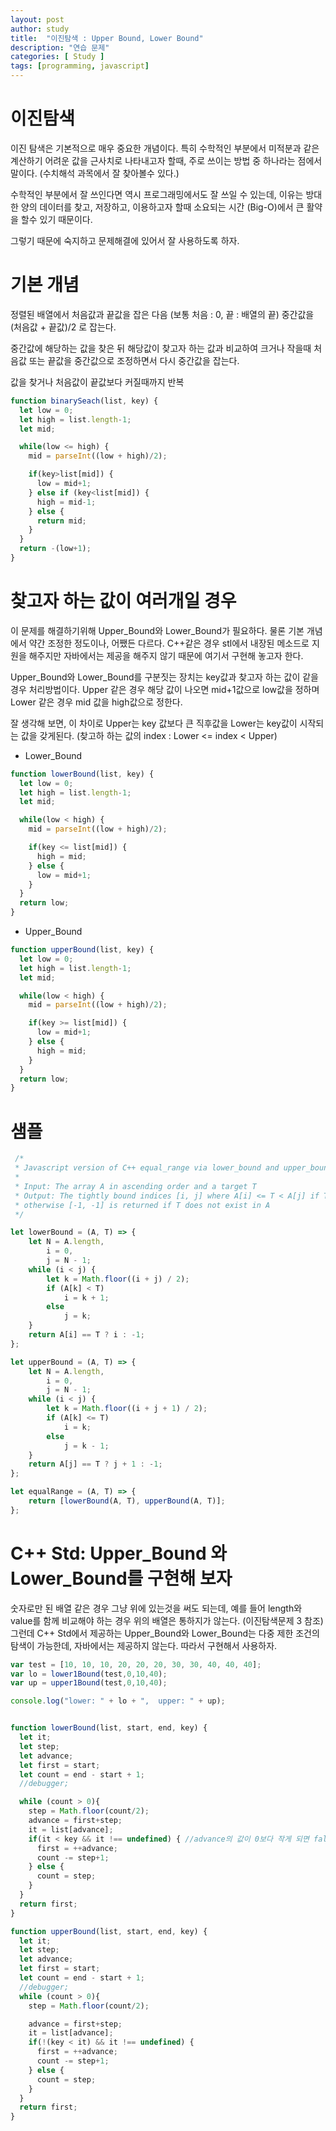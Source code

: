 ```yaml
---
layout: post
author: study
title:  "이진탐색 : Upper Bound, Lower Bound"
description: "연습 문제"
categories: [ Study ]
tags: [programming, javascript]
---
```


# 이진탐색
  이진 탐색은 기본적으로 매우 중요한 개념이다. 
  특히 수학적인 부분에서 미적분과 같은 계산하기 어려운 값을 근사치로 나타내고자 할때, 주로 쓰이는 방법 중 하나라는 점에서 말이다. (수치해석 과목에서 잘 찾아볼수 있다.)

  수학적인 부분에서 잘 쓰인다면 역시 프로그래밍에서도 잘 쓰일 수 있는데, 이유는 방대한 양의 데이터를 찾고, 저장하고, 이용하고자 할때 소요되는 시간 (Big-O)에서 큰 활약을 할수 있기 때문이다.

  그렇기 때문에 숙지하고 문제해결에 있어서 잘 사용하도록 하자.


# 기본 개념
 
  정렬된 배열에서 처음값과 끝값을 잡은 다음 (보통 처음 : 0, 끝 : 배열의 끝)
  중간값을 (처음값 + 끝값)/2 로 잡는다.

  중간값에 해당하는 값을 찾은 뒤 해당값이 찾고자 하는 값과 비교하여 크거나 작을때 처음값 또는 끝값을 중간값으로 조정하면서 다시 중간값을 잡는다.

  값을 찾거나 처음값이 끝값보다 커질때까지 반복

```javascript
function binarySeach(list, key) {
  let low = 0;
  let high = list.length-1;
  let mid;

  while(low <= high) {
    mid = parseInt((low + high)/2);

    if(key>list[mid]) {
      low = mid+1;
    } else if (key<list[mid]) {
      high = mid-1;
    } else {
      return mid;
    }
  } 
  return -(low+1);
}
```

 # 찾고자 하는 값이 여러개일 경우

  이 문제를 해결하기위해 Upper_Bound와 Lower_Bound가 필요하다. 물론 기본 개념에서 약간 조정한 정도이나, 어쨌든 다르다.
  C++같은 경우 stl에서 내장된 메소드로 지원을 해주지만 자바에서는 제공을 해주지 않기 때문에 여기서 구현해 놓고자 한다.

  Upper_Bound와 Lower_Bound를 구분짓는 장치는 key값과 찾고자 하는 값이 같을 경우 처리방법이다.
  Upper 같은 경우 해당 값이 나오면 mid+1값으로 low값을 정하며
  Lower 같은 경우 mid 값을 high값으로 정한다.

  잘 생각해 보면, 이 차이로 Upper는 key 값보다 큰 직후값을 Lower는 key값이 시작되는 값을 갖게된다.
    (찾고하 하는 값의 index : Lower <= index < Upper)
    
 - Lower_Bound

```javascript
function lowerBound(list, key) {
  let low = 0;
  let high = list.length-1;
  let mid;

  while(low < high) {
    mid = parseInt((low + high)/2);

    if(key <= list[mid]) {
      high = mid;
    } else {
      low = mid+1;
    }
  } 
  return low;
}
```

 - Upper_Bound

```javascript
function upperBound(list, key) {
  let low = 0;
  let high = list.length-1;
  let mid;

  while(low < high) {
    mid = parseInt((low + high)/2);

    if(key >= list[mid]) {
      low = mid+1;
    } else {
      high = mid;
    }
  } 
  return low;
}
```


 # 샘플
```javascript
 /*
 * Javascript version of C++ equal_range via lower_bound and upper_bound
 *
 * Input: The array A in ascending order and a target T
 * Output: The tightly bound indices [i, j] where A[i] <= T < A[j] if T exists in A
 * otherwise [-1, -1] is returned if T does not exist in A
 */

let lowerBound = (A, T) => {
    let N = A.length,
        i = 0,
        j = N - 1;
    while (i < j) {
        let k = Math.floor((i + j) / 2);
        if (A[k] < T)
            i = k + 1;
        else
            j = k;
    }
    return A[i] == T ? i : -1;
};

let upperBound = (A, T) => {
    let N = A.length,
        i = 0,
        j = N - 1;
    while (i < j) {
        let k = Math.floor((i + j + 1) / 2);
        if (A[k] <= T)
            i = k;
        else
            j = k - 1;
    }
    return A[j] == T ? j + 1 : -1;
};

let equalRange = (A, T) => {
    return [lowerBound(A, T), upperBound(A, T)];
};
```


 # C++ Std: Upper_Bound 와 Lower_Bound를 구현해 보자

 숫자로만 된 배열 같은 경우 그냥 위에 있는것을 써도 되는데,
 예를 들어 length와 value를 함께 비교해야 하는 경우 위의 배열은 통하지가 않는다. (이진탐색문제 3 참조)
 그런데 C++ Std에서 제공하는 Upper_Bound와 Lower_Bound는 다중 제한 조건의 탐색이 가능한데, 
 자바에서는 제공하지 않는다. 따라서 구현해서 사용하자.


```javascript
var test = [10, 10, 10, 20, 20, 20, 30, 30, 40, 40, 40];
var lo = lower1Bound(test,0,10,40);
var up = upper1Bound(test,0,10,40);

console.log("lower: " + lo + ",  upper: " + up);


function lowerBound(list, start, end, key) {
  let it;
  let step;
  let advance;
  let first = start;
  let count = end - start + 1;
  //debugger;

  while (count > 0){
    step = Math.floor(count/2);
    advance = first+step;
    it = list[advance];
    if(it < key && it !== undefined) { //advance의 값이 0보다 작게 되면 false를 가리켜야 한다. 
      first = ++advance;
      count -= step+1;
    } else {
      count = step;
    }
  }
  return first;
}

function upperBound(list, start, end, key) {
  let it;
  let step;
  let advance;
  let first = start;
  let count = end - start + 1;
  //debugger;
  while (count > 0){
    step = Math.floor(count/2);

    advance = first+step;
    it = list[advance];
    if(!(key < it) && it !== undefined) {
      first = ++advance;
      count -= step+1;
    } else {
      count = step;
    }
  }
  return first;
}

```